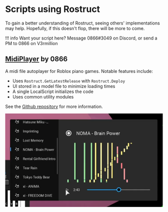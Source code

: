 # Scripts using Rostruct

To gain a better understanding of Rostruct, seeing others' implementations may help. Hopefully, if this doesn't flop, there will be more to come.

!!! info
	Want your script here? Message 0866#3049 on Discord, or send a PM to 0866 on V3rmillion

## [MidiPlayer](https://github.com/richie0866/MidiPlayer) by 0866

A midi file autoplayer for Roblox piano games. Notable features include:

* Uses `Rostruct.GetLatestRelease` with `Rostruct.Deploy`
* UI stored in a model file to minimize loading times
* A single LocalScript initializes the code
* Uses common utility modules

See the [Github repository](https://github.com/richie0866/MidiPlayer) for more information.

![MidiPlayer UI](images/midi-player.png)
